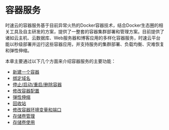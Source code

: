 # 容器服务
时速云的容器服务基于目前异常火热的Docker容器技术，结合Docker生态圈的相关工具及自主研发的方案，提供了一整套的容器集群部署和管理方案。目前提供了诸如云主机、云数据库、Web服务器和博客应用的多样化容器服务，时速云平台能以秒级部署并运行这些容器应用，并支持服务的集群部署、负载均衡、灾难恢复和弹性伸缩。

本章主要通过以下几个方面来介绍容器服务的主要功能：
   * [新建一个容器](create.md)
   * [绑定域名](bind_domain.md)
   * [停止/启动/重启/删除容器](start_stop.md)
   * [修改容器配置](update.md)
   * [弹性伸缩](scale_up_down.md)
   * [回收站](recycle_bin.md)
   * [修改容器环境变量和端口](update_container_env_and_port.md)
   * [存储卷管理](manage_volume.md)
   * [存储卷使用](use_volume.md)
